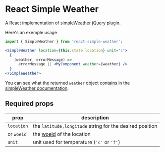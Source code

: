 # React Simple Weather

A React implementation of [simpleWeather](https://github.com/monkeecreate/jquery.simpleWeather) jQuery plugin.

Here's an exemple usage

```jsx
import { SimpleWeather } from 'react-simple-weather';

<SimpleWeather location={this.state.location} unit="c">
  {
    (weather, errorMessage) => 
      errorMessage || <MyComponent weather={weather} />
  }
</SimpleWeather>
```

You can see what the returned `weather` object contains in the [simpleWeather documentation](https://monkeecreate.github.io/jquery.simpleWeather/).

## Required props

|prop|description|
|---|----|
|`location` | the `latitude,longitude` string for the desired position|
|or `woeid`| the [woeid](https://en.wikipedia.org/wiki/WOEID) of the location
|`unit`|unit used for temperature (`'c'` or `'f'`)| 